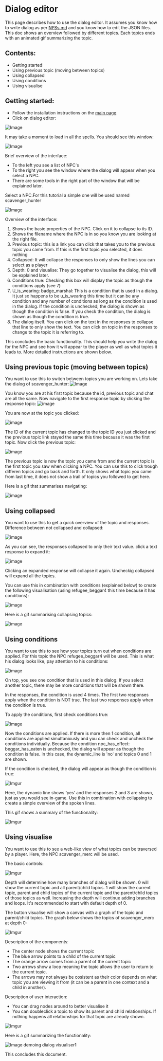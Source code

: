 # Dialog editor

This page describes how to use the dialog editor. It assumes you know how to write dialog as per [NPSs.md](https://github.com/CleverRaven/Cataclysm-DDA/blob/master/doc/NPCs.md) and you know how to edit the JSON files. This doc shows an overview followed by different topics. Each topics ends with an animated gif summarizing the topic.


## Contents:
- Getting started
- Using previous topic (moving between topics)
- Using collapsed
- Using conditions
- Using visualise


## Getting started:

- Follow the installation instructions on the [main page](https://github.com/snipercup/CDDA-Content-Manager)
- Click on dialog editor:

![Image](https://i.imgur.com/LA9kF3J.png?1)


It may take a moment to load in all the spells. You should see this window:

![Image](https://i.imgur.com/YxbfG65.png?1)


Brief overview of the interface:
- To the left you see a list of NPC's
- To the right you see the window where the dialog will appear when you select a NPC. 
- There are some tools in the right part of the window that will be explained later.

Select a NPC.For this tutorial a simple one will be used named scavenger_hunter

![Image](https://i.imgur.com/x8FJxYL.png?1)

Overview of the interface:
1. Shows the basic properties of the NPC. Click on it to collapse to its ID.
2. Shows the filename where the NPC is in so you know you are looking at the right file.
3. Previous topic: this is a link you can click that takes you to the previous topic you came from. If this is the first topic you selected, it does nothing
4. Collapsed: It will collapse the responses to only show the lines you can select as a player
5. Depth: 0 and visualise: They go together to visualise the dialog, this will be explained later.
6. Conditions true: Checking this box will display the topic as though the conditions apply (see 7)
7. U_is_wearing: badge_marshal: This is a condition that is used in a dialog. It just so happens to be u_is_wearing this time but it can be any condition and any number of conditions as long as the condition is used in the dialog. If the condition is unchecked, the dialog is shown as though the condition is false. If you check the condition, the dialog is shown as though the condition is true.
8. The dialog itself. You can click on the text in the responses to collapse that line to only show the text. You can click on topic in the responses to change to the topic it is referring to.

This concludes the basic functionality. This should help you write the dialog for the NPC and see how it will appear to the player as well as what topics it leads to. More detailed instructions are shown below.


## Using previous topic (moving between topics)
You want to use this to switch between topics you are working on. Lets take the dialog of scavenger_hunter:
![Image](https://i.imgur.com/gFDETXR.png?1)

You know you are at his first topic because the id, previous topic and chat are all the same.
Now navigate to the first response topic by clicking the response topic:
![image](https://i.imgur.com/hV93LEe.png)

You are now at the topic you clicked:

![image](https://i.imgur.com/wG9lEeI.png?1)

The ID of the current topic has changed to the topic ID you just clicked and the previous topic link stayed the same this time because it was the first topic.
Now click the previous topic:

![image](https://i.imgur.com/nSHesBJ.png?1)

The previous topic is now the topic you came from and the current topic is the first topic you saw when clicking a NPC. 
You can use this to click trough differen topics and go back and forth. 
It only shows what topic you came from last time, it does not show a trail of topics you followed to get here.

Here is a gif that summarises navigating:

![image](https://i.imgur.com/2aXLVVL.gif)


## Using collapsed

You want to use this to get a quick overview of the topic and responses.
Difference between not collapsed and collapsed:

![image](https://i.imgur.com/u33BnHW.png?1)

As you can see, the responses collapsed to only their text value.
click a text response to expand it:

![image](https://i.imgur.com/CsjQgNo.png)

Clicking an expanded response will collapse it again.
Uncheckig collapsed will expand all the topics.

You can use this in combination with conditions (explained below) to create the following visualisation (using refugee_beggar4 this time because it has conditions):

![image](https://i.imgur.com/pPNS4gE.png?1)

Here is a gif summarising collapsing topics:

![image](https://i.imgur.com/aAQNdLV.gif)



## Using conditions

You want to use this to see how your topics turn out when conditions are applied. 
For this topic the NPC refugee_beggar4 will be used. This is what his dialog looks like, pay attention to his conditions:

![image](https://i.imgur.com/TjmcdIS.png?1)

On top, you see one condition that is used in this dialog. If you select another topic, there may be more conditions that will be shown there.

In the responses, the condition is used 4 times. The first two responses apply when the condition is NOT true. The last two responses apply when the condition is true.

To apply the conditions, first check conditions true:

![image](https://i.imgur.com/SsVio3a.png?1)

Now the conditions are applied. If there is more then 1 condition, all conditions are applied simultaniously and you can check and uncheck the conditions individually. 
Because the condition npc_has_effect: beggar_has_eaten is unchecked, the dialog will appear as though the condition is false. In this case, the dynamic_line is 'no' and topics 0 and 1 are shown.

If the condition is checked, the dialog will appear as though the condition is true:

![Imgur](https://i.imgur.com/S7wI7j7.png?1)

Here, the dynamic line shows 'yes' and the responses 2 and 3 are shown, just as you would see in-game. 
Use this in combination with collapsing to create a simple overview of the spoken lines.

This gif shows a summary of the functionality:

![Imgur](https://i.imgur.com/ezXGykE.gif)



## Using visualise

You want to use this to see a web-like view of what topics can be traversed by a player.
Here, the NPC scavenger_merc will be used.

The basic controls:

![Imgur](https://i.imgur.com/qfqbxP0.png)

Depth will determine how many branches of dialog will be shown. 0 will show the current topic and all parent/child topics. 1 will show the current topic, parent and child topics of the current topic and the parent/child topics of those topics as well. Increasing the depth will continue adding branches and loops. It's recommended to start with default depth of 0.

The button visualise will show a canvas with a graph of the topic and parent/child topics.
The graph below shows the topics of scavenger_merc at depth 0:

![Imgur](https://i.imgur.com/cGoar8x.png?1)

Description of the components:
- The center node shows the current topic
- The blue arrow points to a child of the current topic
- The orange arrow comes from a parent of the current topic
- Two arrows show a loop meaning the topic allows the user to return to the current topic.
- The arrows may not always be cosistent as their color depends on what topic you are viewing it from (it can be a parent in one context and a child in another).

Description of user interaction:
- You can drag nodes around to better visualise it
- You can doubleclick a topic to show its parent and child relationships. If nothing happens all relationships for that topic are already shown.

![Imgur](https://i.imgur.com/6qOa3qL.png?1)



Here is a gif summarizing the functionality:

![Image demoing dialog visualiser1](https://i.imgur.com/8SeqXgC.gif)





This concludes this document.
